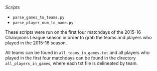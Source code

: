 *Scripts*
- `parse_games_to_teams.py`
- `parse_player_num_to_name.py`

These scripts were run on the first four matchdays of the 2015-16 Champions
League season in order to grab the teams and players who played in the 2015-16
season. 

All teams can be found in `all_teams_in_games.txt` and all players who played in
the first four matchdays can be found in the directory `all_players_in_games`,
where each txt file is delineated by team.
